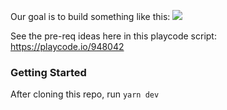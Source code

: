 Our goal is to build something like this:
![](https://i.imgur.com/SSxgIxS.png)

See the pre-req ideas here in this playcode script: https://playcode.io/948042

### Getting Started
After cloning this repo, run `yarn dev`